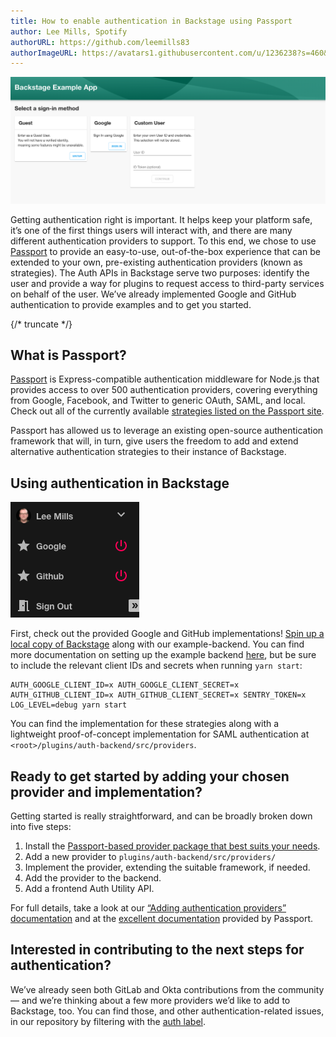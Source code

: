 ```yaml
---
title: How to enable authentication in Backstage using Passport
author: Lee Mills, Spotify
authorURL: https://github.com/leemills83
authorImageURL: https://avatars1.githubusercontent.com/u/1236238?s=460&v=4
---
```


![auth-landing-page](assets/20-07-01/auth-landing.png)

Getting authentication right is important. It helps keep your platform safe, it’s one of the first things users will interact with, and there are many different authentication providers to support. To this end, we chose to use [Passport](http://www.passportjs.org/) to provide an easy-to-use, out-of-the-box experience that can be extended to your own, pre-existing authentication providers (known as strategies). The Auth APIs in Backstage serve two purposes: identify the user and provide a way for plugins to request access to third-party services on behalf of the user. We’ve already implemented Google and GitHub authentication to provide examples and to get you started.

<!-- prettier-ignore -->
{/* truncate */}

## What is Passport?

[Passport](http://www.passportjs.org/) is Express-compatible authentication middleware for Node.js that provides access to over 500 authentication providers, covering everything from Google, Facebook, and Twitter to generic OAuth, SAML, and local. Check out all of the currently available [strategies listed on the Passport site](http://www.passportjs.org/).

Passport has allowed us to leverage an existing open-source authentication framework that will, in turn, give users the freedom to add and extend alternative authentication strategies to their instance of Backstage.

## Using authentication in Backstage

![auth-landing-page](assets/20-07-01/auth-sidebar.png)

First, check out the provided Google and GitHub implementations! [Spin up a local copy of Backstage](https://backstage.io/blog/2020/04/30/how-to-quickly-set-up-backstage) along with our example-backend. You can find more documentation on setting up the example backend [here](https://github.com/backstage/backstage/tree/master/packages/backend), but be sure to include the relevant client IDs and secrets when running `yarn start`:

```
AUTH_GOOGLE_CLIENT_ID=x AUTH_GOOGLE_CLIENT_SECRET=x AUTH_GITHUB_CLIENT_ID=x AUTH_GITHUB_CLIENT_SECRET=x SENTRY_TOKEN=x LOG_LEVEL=debug yarn start
```

You can find the implementation for these strategies along with a lightweight proof-of-concept implementation for SAML authentication at `<root>/plugins/auth-backend/src/providers`.

## Ready to get started by adding your chosen provider and implementation?

Getting started is really straightforward, and can be broadly broken down into five steps:

1. Install the [Passport-based provider package that best suits your needs](http://www.passportjs.org/).
2. Add a new provider to `plugins/auth-backend/src/providers/`
3. Implement the provider, extending the suitable framework, if needed.
4. Add the provider to the backend.
5. Add a frontend Auth Utility API.

For full details, take a look at our [“Adding authentication providers” documentation](/docs/auth/add-auth-provider) and at the [excellent documentation](http://www.passportjs.org/docs/) provided by Passport.

## Interested in contributing to the next steps for authentication?

We’ve already seen both GitLab and Okta contributions from the community — and we’re thinking about a few more providers we’d like to add to Backstage, too. You can find those, and other authentication-related issues, in our repository by filtering with the [auth label](https://github.com/backstage/backstage/issues?q=is%3Aissue+is%3Aopen+label%3Aauth).
